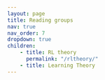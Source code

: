 ```yaml
---
layout: page
title: Reading groups
nav: true
nav_order: 7
dropdown: true
children:
    - title: RL theory
      permalink: "/rltheory/"
    - title: Learning Theory
---
```


  